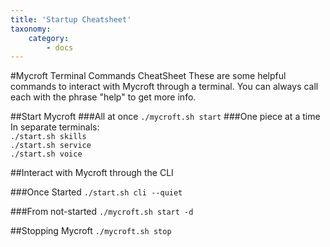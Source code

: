```yaml
---
title: 'Startup Cheatsheet'
taxonomy:
    category:
        - docs
---
```


#Mycroft Terminal Commands CheatSheet
These are some helpful commands to interact with Mycroft through a terminal. You can always call each with the phrase "help" to get more info.

##Start Mycroft
###All at once
`./mycroft.sh start`
###One piece at a time
In separate terminals:  
`./start.sh skills`  
`./start.sh service`  
`./start.sh voice`  

##Interact with Mycroft through the CLI

###Once Started
`./start.sh cli --quiet`

###From not-started
`./mycroft.sh start -d`

##Stopping Mycroft
`./mycroft.sh stop`